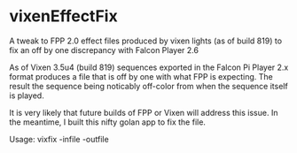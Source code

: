 # vixenEffectFix
A tweak to FPP 2.0 effect files produced by vixen lights (as of build 819) to fix an off by one 
discrepancy with Falcon Player 2.6

As of Vixen 3.5u4 (build 819) sequences exported in the Falcon Pi Player 2.x format produces a file that is off by one with 
what FPP is expecting. The result the sequence being noticably off-color from when the sequence itself is played. 

It is very likely that future builds of FPP or Vixen will address this issue. In the meantime, I built this nifty golan app to 
fix the file.

Usage: 
vixfix -infile <infile name> -outfile <outfile name>
